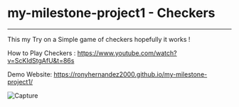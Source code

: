 # my-milestone-project1 - Checkers 
__________________________________________________________________

This my Try on a Simple game of checkers hopefully it works !

How to Play Checkers : https://www.youtube.com/watch?v=ScKIdStgAfU&t=86s

Demo Website: https://ronyhernandez2000.github.io/my-milestone-project1/



![Capture](https://user-images.githubusercontent.com/89493923/144760205-8516d737-3991-43a6-9dfb-4a09bd7ff560.PNG)
